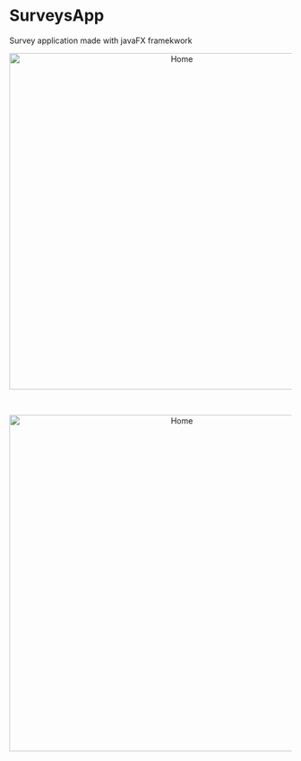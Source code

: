 # SurveysApp
Survey application made with javaFX framekwork 

<p align="center" >
<img align="center" alt="Home" width="600" src="https://i.postimg.cc/G2YR6523/Home.jpg"> 
</p>
<br>
<p align="center" >
<img align="center" alt="Home" width="600" src="https://i.postimg.cc/zBwMCZvh/health.jpg">
</p>

